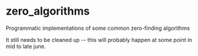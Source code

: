 # zero_algorithms

Programmatic implementations of some common zero-finding algorithms

It still needs to be cleaned up -- this will probably happen at some point in mid to late june.
